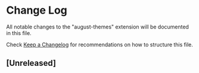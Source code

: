 # Change Log

All notable changes to the "august-themes" extension will be documented in this file.

Check [Keep a Changelog](http://keepachangelog.com/) for recommendations on how to structure this file.

## [Unreleased]
